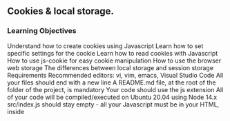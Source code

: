 ## Cookies & local storage.
### Learning Objectives
Understand how to create cookies using Javascript
Learn how to set specific settings for the cookie
Learn how to read cookies with Javascript
How to use js-cookie for easy cookie manipulation
How to use the browser web storage
The differences between local storage and session storage
Requirements
Recommended editors: vi, vim, emacs, Visual Studio Code
All your files should end with a new line
A README.md file, at the root of the folder of the project, is mandatory
Your code should use the js extension
All of your code will be compiled/executed on Ubuntu 20.04 using Node 14.x
src/index.js should stay empty - all your Javascript must be in your HTML, inside <script> tag
